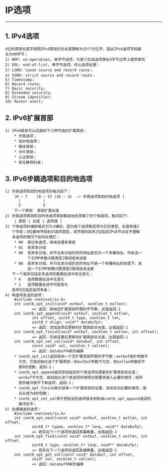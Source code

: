# **IP选项**
***

## **1. IPv4选项**
    4位的首部长度字段把IPv4首部的总长度限制为15个32位字，因此IPv4选项字段最
    长为40字节；
    1) NOP: no-operation, 单字节选项，为某个后续选项落在4字节边界上提供填充
    2) EOL: end-of-list, 单字节选项，终止选项处理；
    3) LSRR: loose source and record route；
    4) SSRR: strict source and record route；
    5) Timestamp;
    6) Record route;
    7) Basic security;
    8) Extended security;
    9) Stream identifier;
    10) Router alert;


## **2. IPv6扩展首部**
    1) IPv6首部可以后跟如下几种可选的扩展首部：
        * 步跳选项；
        * 目的地选项；
        * 路径首部；
        * 分片首部；
        * 认证首部；
        * 安全静荷封装；


## **3. IPv6步跳选项和目的地选项**
    1) 步跳选项和目的地选项的格式如下：
        |0 ~ 7    |8 ~ 15 |16 ~ 31  -> 步跳选项和目的地选项 |
          |          |
          V          V
        下一个首部  首部扩展长度
    2) 步跳选项首部和目的地选项首部都容纳任意输了的个体选项，格式如下:
        | 类型 | 长度 | 选项值 |
    3) 个体选项的编排格式为TLV编码，因为每个选项都呈现为它的类型、长度和值3
       个字段；8位雷响字段标识选项类型，该字段的高序2位指定IPv6节点在不理解
       本选项的情况下如何处理它：
        * 00  跳过本选项，继续处理本首部
        * 01  丢弃本分组
        * 00  丢弃本分组，并不论本分组的目的地址是否为一个多播地址，均发送一
              个ICMP参数问题类型2错误给发送者
        * 00  丢弃本分组，并只在本分组的目的地址不是一个多播地址的前提下，发
              送一个ICMP参数问题类型2错误给发送者
       下一个高序位指定本选项的数据在途中有无变化：
        * 0   选项数据在途中无变化
        * 1   选项数据在途中可能变化
       低序5位指定选项本身；
    4) 构造待发送的选项：
        #include <netinet/in.h>
        int inet6_opt_init(void* extbuf, socklen_t extlen);
                => 返回：容纳空扩展首部所需的字节数，出错返回-1
        int inet6_opt_append(void* extbuf, socklen_t extlen, 
                int offset, uint8_t type, socklen_t len, 
                uint8_t align, void** databufp);
                => 返回：添加选项后更新的扩展首部总长度，出错返回-1
        int inet6_opt_finish(void* extbuf, socklen_t extlen, int offset);
                => 返回：完成设置后更新的扩展首部总长度，出错返回-1
        int inet6_opt_set_val(void* databuf, int offset,
                const void* val, socklen_t vallen);
                => 返回：databuf中新的偏移
        * inet6_opt_init返回容纳一个空扩展首部所需的字节数；extbuf指针参数不
          为空，它就初始化这个扩展首部；如extbuf参数不为空，但extlen参数却不
          是8的倍数，返回-1；
        * inet6_opt_append返回添加指定的个体选项后更新的扩展首部总长度；
          extbuf不为空，就初始化该个体选项并按照对其要求插入必要的填充；如所
          提供缓冲放不下新选项，返回-1；
        * inet6_opt_finish用于结束一个扩展首部的设置，添加任何必要的填充，使
          总长度为8的倍数；
        * inet6_opt_set_val用于把给定的选项值复制到由inet6_opt_append返回的
          缓冲区中；
    5) 处理接收的选项：
        #include <netinet/in.h>
        int inet6_opt_next(const void* extbuf, socklen_t extlen, int offset,
                uint8_t* typep, socklen_t* lenp, void** databufp);
                => 若存在下一个选项则返回其偏移量，出错返回-1
        int inet6_opt_find(const void* extbuf, socklen_t extlen, int offset,
                uint8_t type, socklen_t* lenp, void** databufp);
                => 若存在下一个选项则返回其偏移量，出错返回-1
        int inet6_opt_get_val(const void* databuf, int offset, 
                void* val, socklen_t vallen);
                => 返回：databuf中新的偏移
